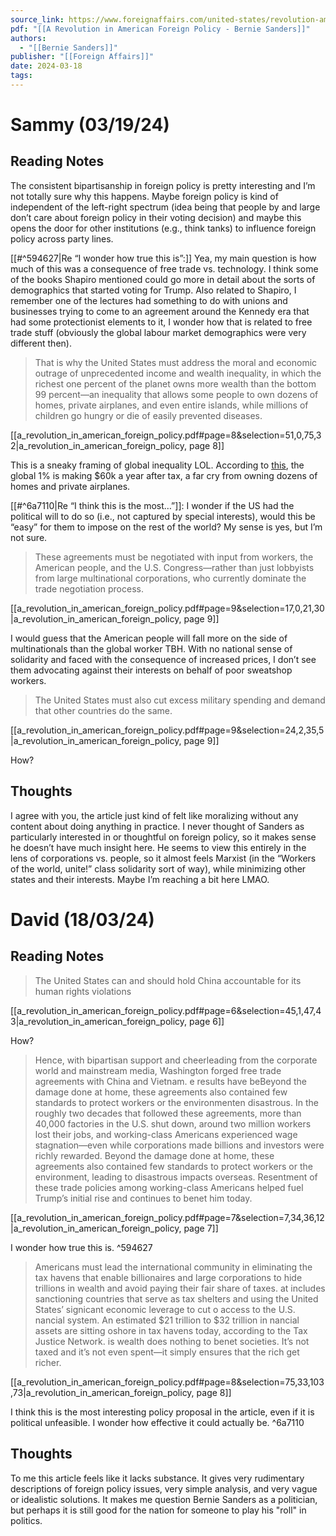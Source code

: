 ```yaml
---
source_link: https://www.foreignaffairs.com/united-states/revolution-american-foreign-policy-bernie-sanders
pdf: "[[A Revolution in American Foreign Policy - Bernie Sanders]]"
authors:
  - "[[Bernie Sanders]]"
publisher: "[[Foreign Affairs]]"
date: 2024-03-18
tags:
---
```

# Sammy (03/19/24)

## Reading Notes

The consistent bipartisanship in foreign policy is pretty interesting and I’m not totally sure why this happens. Maybe foreign policy is kind of independent of the left-right spectrum (idea being that people by and large don’t care about foreign policy in their voting decision) and maybe this opens the door for other institutions (e.g., think tanks) to influence foreign policy across party lines.

 [[#^594627|Re “I wonder how true this is”:]]  Yea, my main question is how much of this was a consequence of free trade vs. technology. I think some of the books Shapiro mentioned could go more in detail about the sorts of demographics that started voting for Trump. Also related to Shapiro, I remember one of the lectures had something to do with unions and businesses trying to come to an agreement around the Kennedy era that had some protectionist elements to it, I wonder how that is related to free trade stuff (obviously the global labour market demographics were very different then).

> That is why the United States must address the moral and economic outrage of unprecedented income and wealth inequality, in which the richest one percent of the planet owns more wealth than the bottom 99 percent—an inequality that allows some people to own dozens of homes, private airplanes, and even entire islands, while millions of children go hungry or die of easily prevented diseases.

[[a_revolution_in_american_foreign_policy.pdf#page=8&selection=51,0,75,32|a_revolution_in_american_foreign_policy, page 8]]

This is a sneaky framing of global inequality LOL. According to [this](https://www.vox.com/future-perfect/2023/9/15/23874111/charity-philanthropy-americans-global-rich), the global 1% is making $60k a year after tax, a far cry from owning dozens of homes and private airplanes.

[[#^6a7110|Re “I think this is the most…”]]: I wonder if the US had the political will to do so (i.e., not captured by special interests), would this be “easy” for them to impose on the rest of the world? My sense is yes, but I’m not sure.

> These agreements must be negotiated with input from workers, the American people, and the U.S. Congress—rather than just lobbyists from large multinational corporations, who currently dominate the trade negotiation process.

[[a_revolution_in_american_foreign_policy.pdf#page=9&selection=17,0,21,30|a_revolution_in_american_foreign_policy, page 9]]

I would guess that the American people will fall more on the side of multinationals than the global worker TBH. With no national sense of solidarity and faced with the consequence of increased prices, I don’t see them advocating against their interests on behalf of poor sweatshop workers.

> The United States must also cut excess military spending and demand that other countries do the same.

[[a_revolution_in_american_foreign_policy.pdf#page=9&selection=24,2,35,5|a_revolution_in_american_foreign_policy, page 9]]

How?

## Thoughts

I agree with you, the article just kind of felt like moralizing without any content about doing anything in practice. I never thought of Sanders as particularly interested in or thoughtful on foreign policy, so it makes sense he doesn’t have much insight here. He seems to view this entirely in the lens of corporations vs. people, so it almost feels Marxist (in the “Workers of the world, unite!” class solidarity sort of way), while minimizing other states and their interests. Maybe I’m reaching a bit here LMAO.
# David (18/03/24)

## Reading Notes

> The United States can and should hold China accountable for its human rights violations

[[a_revolution_in_american_foreign_policy.pdf#page=6&selection=45,1,47,43|a_revolution_in_american_foreign_policy, page 6]]

How?

> Hence, with bipartisan support and cheerleading from the corporate world and mainstream media, Washington forged free trade agreements with China and Vietnam. e results have beBeyond the damage done at home, these agreements also contained few standards to protect workers or the environmenten disastrous. In the roughly two decades that followed these agreements, more than 40,000 factories in the U.S. shut down, around two million workers lost their jobs, and working-class Americans experienced wage stagnation—even while corporations made billions and investors were richly rewarded. Beyond the damage done at home, these agreements also contained few standards to protect workers or the environment, leading to disastrous impacts overseas. Resentment of these trade policies among working-class Americans helped fuel Trump’s initial rise and continues to benet him today.

[[a_revolution_in_american_foreign_policy.pdf#page=7&selection=7,34,36,12|a_revolution_in_american_foreign_policy, page 7]]

I wonder how true this is. ^594627

>  Americans must lead the international community in eliminating the tax havens that enable billionaires and large corporations to hide trillions in wealth and avoid paying their fair share of taxes. at includes sanctioning countries that serve as tax shelters and using the United States’ signicant economic leverage to cut o access to the U.S. nancial system. An estimated $21 trillion to $32 trillion in nancial assets are sitting oshore in tax havens today, according to the Tax Justice Network. is wealth does nothing to benet societies. It’s not taxed and it’s not even spent—it simply ensures that the rich get richer.

[[a_revolution_in_american_foreign_policy.pdf#page=8&selection=75,33,103,73|a_revolution_in_american_foreign_policy, page 8]]

I think this is the most interesting policy proposal in the article, even if it is political unfeasible. I wonder how effective it could actually be. ^6a7110
## Thoughts

To me this article feels like it lacks substance. It gives very rudimentary descriptions of foreign policy issues, very simple analysis, and very vague or idealistic solutions. It makes me question Bernie Sanders as a politician, but perhaps it is still good for the nation for someone to play his "roll" in politics. 